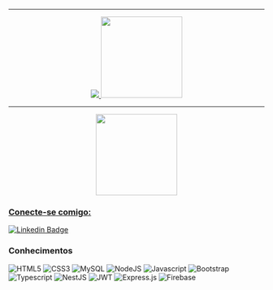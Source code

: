  <div>
 <hr>
  <a href="https://github.com/gustavofontanavieira">
   <p align="center"> <img src="https://github-readme-stats.vercel.app/api/top-langs/?username=gustavofontanavieira&layout=compact&theme=midnight-purple"/>
    <img height="160em" src="https://github-readme-stats.vercel.app/api?username=gustavofontanavieira&show_icons=true&theme=midnight-purple&include_all_commits=true&count_private=true"/>
   </p>
   <hr>
   <p align="center">
    <img height="160em" src="https://github-readme-streak-stats.herokuapp.com/?user=gustavofontanavieira&theme=midnight-purple#version3"/>
   </p>
</div>

### Conecte-se comigo:

[![Linkedin Badge](https://img.shields.io/badge/MaxWilliam-0077B5?style=for-the-badge&logo=linkedin&logoColor=white)]( https://www.linkedin.com/in/gustavo-fontana-vieira-741299209/)

### Conhecimentos

![HTML5](https://img.shields.io/badge/HTML5-E34F26?style=for-the-badge&logo=html5&logoColor=white)
![CSS3](https://img.shields.io/badge/CSS3-1572B6?style=for-the-badge&logo=css3&logoColor=white)
![MySQL](https://img.shields.io/badge/mysql-%2300f.svg?style=for-the-badge&logo=mysql&logoColor=white)
![NodeJS](https://img.shields.io/badge/node.js-6DA55F?style=for-the-badge&logo=node.js&logoColor=white)
![Javascript](https://img.shields.io/badge/JavaScript-F7DF1E?style=for-the-badge&logo=javascript&logoColor=black)
![Bootstrap](https://img.shields.io/badge/Bootstrap-563D7C?style=for-the-badge&logo=bootstrap&logoColor=white)
![Typescript](https://img.shields.io/badge/TypeScript-563D7C?style=for-the-badge&logo=typescript&logoColor=white)
![NestJS](https://img.shields.io/badge/nestjs-%23E0234E.svg?style=for-the-badge&logo=nestjs&logoColor=white)
![JWT](https://img.shields.io/badge/JWT-black?style=for-the-badge&logo=JSON%20web%20tokens)
![Express.js](https://img.shields.io/badge/express.js-%23404d59.svg?style=for-the-badge&logo=express&logoColor=%2361DAFB)
![Firebase](https://img.shields.io/badge/Firebase-039BE5?style=for-the-badge&logo=Firebase&logoColor=white)
